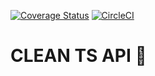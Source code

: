 [![Coverage Status](https://coveralls.io/repos/github/lenodeoliveira/clean-ts-api/badge.svg?branch=main&kill_cache=1)](https://coveralls.io/github/lenodeoliveira/clean-ts-api?branch=main) [![CircleCI](https://circleci.com/gh/lenodeoliveira/clean-ts-api/tree/main.svg?style=svg)](https://circleci.com/gh/lenodeoliveira/clean-ts-api/tree/main)

# CLEAN TS API :rocket:
